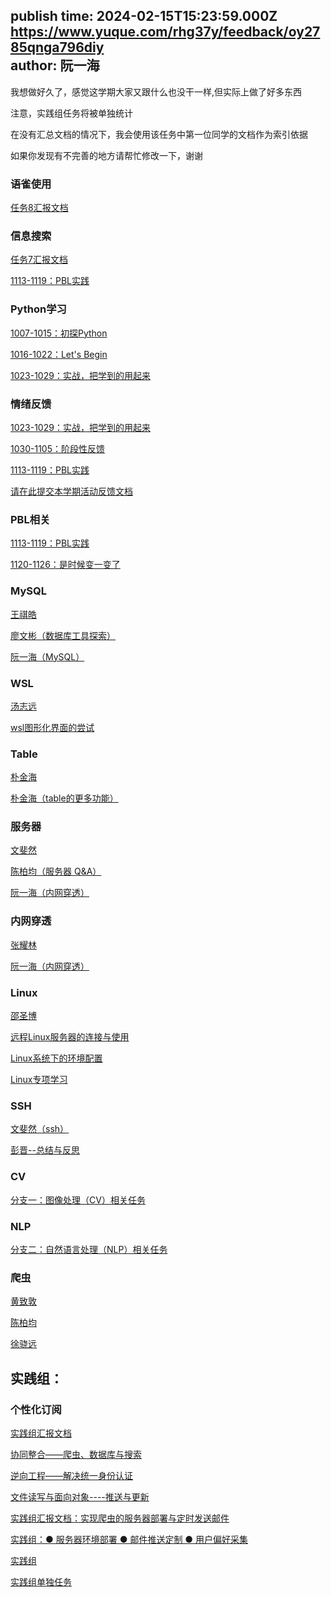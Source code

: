 publish time: 2024-02-15T15:23:59.000Z  
https://www.yuque.com/rhg37y/feedback/oy2785qnga796diy  
author: 阮一海  
---
我想做好久了，感觉这学期大家又跟什么也没干一样,但实际上做了好多东西

注意，实践组任务将被单独统计

在没有汇总文档的情况下，我会使用该任务中第一位同学的文档作为索引依据

如果你发现有不完善的地方请帮忙修改一下，谢谢

### 语雀使用


[任务8汇报文档](https://nova.yuque.com/rhg37y/znlhgm/kd062mx61g63dd1t)



### 信息搜索


[任务7汇报文档](https://nova.yuque.com/rhg37y/znlhgm/etc1b82zo7azc6pb)



[1113-1119：PBL实践](https://nova.yuque.com/rhg37y/znlhgm/qtvg3nkc2by9lhxf#O8c8r)



### Python学习


[1007-1015：初探Python](https://nova.yuque.com/rhg37y/znlhgm/pu7g1x4vdqveof9x)



[1016-1022：Let's Begin](https://nova.yuque.com/rhg37y/znlhgm/ra1prt63gnt3rte6)



[1023-1029：实战，把学到的用起来](https://nova.yuque.com/rhg37y/znlhgm/td8grugtia82l1aq#MFO2O)



### 情绪反馈


[1023-1029：实战，把学到的用起来](https://nova.yuque.com/rhg37y/znlhgm/td8grugtia82l1aq#KM131)



[1030-1105：阶段性反馈](https://nova.yuque.com/rhg37y/znlhgm/dfdxcnq6ygge531k)



[1113-1119：PBL实践](https://nova.yuque.com/rhg37y/znlhgm/qtvg3nkc2by9lhxf#O8c8r)



[请在此提交本学期活动反馈文档](https://nova.yuque.com/rhg37y/ke52mw/hh64npvvizscm72q)



### PBL相关


[1113-1119：PBL实践](https://nova.yuque.com/rhg37y/znlhgm/qtvg3nkc2by9lhxf#O8c8r)



[1120-1126：是时候变一变了](https://nova.yuque.com/rhg37y/znlhgm/zpzdubhmi3norioa#zijjp)



### MySQL


[王祺皓](https://nova.yuque.com/rhg37y/ke52mw/fmqogl6icgnhgqzu)



[廖文彬（数据库工具探索）](https://nova.yuque.com/rhg37y/ke52mw/apfltktz5v6ke8xw)



[阮一海（MySQL）](https://nova.yuque.com/rhg37y/ke52mw/tniv1g0qrae9bvku)



### WSL


[汤志远](https://nova.yuque.com/rhg37y/ke52mw/dnsiyl0gwdh8vcpc)



[wsl图形化界面的尝试](https://nova.yuque.com/rhg37y/ke52mw/qq5mxxu0mcgoc2cr)



### Table


[朴金海](https://nova.yuque.com/rhg37y/ke52mw/hn9fgrngpvuisdwq)



[朴金海（table的更多功能）](https://nova.yuque.com/rhg37y/ke52mw/yxr5gs3ur3994qah)



### 服务器


[文斐然](https://nova.yuque.com/rhg37y/ke52mw/raidq7l4m5h1zk6q)



[陈柏均（服务器 Q&A）](https://nova.yuque.com/rhg37y/ke52mw/ehgap26g2xphasgb)



[阮一海（内网穿透）](https://nova.yuque.com/rhg37y/ke52mw/qmgi1rnb7pggnlkp)



### 内网穿透


[张耀林](https://nova.yuque.com/rhg37y/ke52mw/kndsq8g6wngqmyku)



[阮一海（内网穿透）](https://nova.yuque.com/rhg37y/ke52mw/qmgi1rnb7pggnlkp)



### Linux


[邵圣博](https://nova.yuque.com/rhg37y/ke52mw/asamgma71ke47eg5)



[远程Linux服务器的连接与使用](https://nova.yuque.com/rhg37y/llvi9x/sgg2ur2o77itzg5b)



[Linux系统下的环境配置](https://nova.yuque.com/rhg37y/llvi9x/iyr1u9br91gqi0la)



[Linux专项学习](https://nova.yuque.com/rhg37y/llvi9x/lzfacfbw8ktqpc46)



### SSH


[文斐然（ssh）](https://nova.yuque.com/rhg37y/ke52mw/gpug235wleb5gr2y)



[彭晋--总结与反思](https://nova.yuque.com/rhg37y/ke52mw/rehamep0zd8b65ur)



### CV


[分支一：图像处理（CV）相关任务](https://nova.yuque.com/rhg37y/fvdi39/kfz31i36gvaiv3m9)



### NLP


[分支二：自然语言处理（NLP）相关任务](https://nova.yuque.com/rhg37y/fvdi39/sgktgigpdnzwrm1v)



### 爬虫


[黄致敦](https://nova.yuque.com/rhg37y/ke52mw/vi8tnxzazui6vnw6)



[陈柏均](https://nova.yuque.com/rhg37y/ke52mw/lrzl6t1ut51hiz20)



[徐骁远](https://nova.yuque.com/rhg37y/ke52mw/aqsrdihl98w5s1wc)







## 实践组：


### 个性化订阅


[实践组汇报文档](https://nova.yuque.com/rhg37y/znlhgm/uad67cwiedbzs9wt)



[协同整合——爬虫、数据库与搜索](https://nova.yuque.com/rhg37y/znlhgm/sswgg8t7kotvg0gb)



[逆向工程——解决统一身份认证](https://nova.yuque.com/rhg37y/znlhgm/pgggk0rrm2ikvdln)



[文件读写与面向对象----推送与更新](https://nova.yuque.com/rhg37y/znlhgm/quy4zhbibqpzgk0z)



[实践组汇报文档：实现爬虫的服务器部署与定时发送邮件](https://nova.yuque.com/rhg37y/znlhgm/uqusyluq8di7xm5w)



[实践组：● 服务器环境部署
● 邮件推送定制
● 用户偏好采集](https://nova.yuque.com/rhg37y/ke52mw/dsn1ghm43tdn5ybe)



[实践组](https://nova.yuque.com/rhg37y/znlhgm/gi3hxg2k32zz2ugd)



[实践组单独任务](https://nova.yuque.com/rhg37y/uzn26i)

